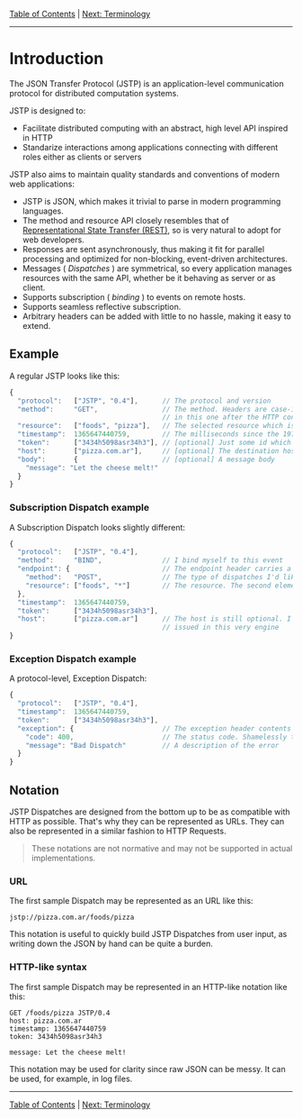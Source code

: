 [Table of Contents](index.md) | [Next: Terminology](terminology.md)

---

Introduction
============

The JSON Transfer Protocol (JSTP) is an application-level communication protocol for distributed computation systems.

JSTP is designed to:

- Facilitate distributed computing with an abstract, high level API inspired in HTTP
- Standarize interactions among applications connecting with different roles either as clients or servers

JSTP also aims to maintain quality standards and conventions of modern web applications:

- JSTP is JSON, which makes it trivial to parse in modern programming languages.
- The method and resource API closely resembles that of [Representational State Transfer (REST)](https://en.wikipedia.org/wiki/Representational_state_transfer), so is very natural to adopt for web developers.
- Responses are sent asynchronously, thus making it fit for parallel processing and optimized for non-blocking, event-driven architectures.
- Messages ( _Dispatches_ ) are symmetrical, so every application manages resources with the same API, whether be it behaving as server or as client.
- Supports subscription ( _binding_ ) to events on remote hosts.
- Supports seamless reflective subscription.
- Arbitrary headers can be added with little to no hassle, making it easy to extend.

Example
-------

A regular JSTP looks like this:

```javascript
{
  "protocol":   ["JSTP", "0.4"],      // The protocol and version
  "method":     "GET",                // The method. Headers are case-insensitive but is customary to user uppercase
                                      // in this one after the HTTP convention
  "resource":   ["foods", "pizza"],   // The selected resource which is to be retrieved (since the method is GET)
  "timestamp":  1365647440759,        // The milliseconds since the 1970-01-01 00:00:00.000 (also known as the UNIX timestamp)
  "token":      ["3434h5098asr34h3"], // [optional] Just some id which the server will probably use to identify this request
  "host":       ["pizza.com.ar"],     // [optional] The destination host to which the Dispatch is to be sent
  "body":       {                     // [optional] A message body
    "message": "Let the cheese melt!"       
  }
}
```

### Subscription Dispatch example

A Subscription Dispatch looks slightly different:

```javascript
{
  "protocol":   ["JSTP", "0.4"],
  "method":     "BIND",               // I bind myself to this event
  "endpoint": {                       // The endpoint header carries a pattern which represents possible Dispatches
    "method":   "POST",               // The type of dispatches I'd like to subscribe to. It can be replaced with a wilcard (*)
    "resource": ["foods", "*"]        // The resource. The second element is a wildcard representing "anything"
  },
  "timestamp":  1365647440759,
  "token":      ["3434h5098asr34h3"],
  "host":       ["pizza.com.ar"]      // The host is still optional. I can perfectly subscribe for dispatches 
                                      // issued in this very engine  
}
```

### Exception Dispatch example

A protocol-level, Exception Dispatch:

```javascript
{
  "protocol":   ["JSTP", "0.4"],
  "timestamp":  1365647440759,
  "token":      ["3434h5098asr34h3"],
  "exception": {                      // The exception header contents the information about the error
    "code": 400,                      // The status code. Shamelessly the same as the HTTP ones
    "message": "Bad Dispatch"         // A description of the error
  }
}
```

Notation
--------

JSTP Dispatches are designed from the bottom up to be as compatible with HTTP as possible. That's why they can be represented as URLs. They can also be represented in a similar fashion to HTTP Requests. 

> These notations are not normative and may not be supported in actual implementations.

### URL

The first sample Dispatch may be represented as an URL like this:

    jstp://pizza.com.ar/foods/pizza

This notation is useful to quickly build JSTP Dispatches from user input, as writing down the JSON by hand can be quite a burden.

### HTTP-like syntax

The first sample Dispatch may be represented in an HTTP-like notation like this:

```
GET /foods/pizza JSTP/0.4
host: pizza.com.ar
timestamp: 1365647440759
token: 3434h5098asr34h3

message: Let the cheese melt!
```

This notation may be used for clarity since raw JSON can be messy. It can be used, for example, in log files. 

---

[Table of Contents](index.md) | [Next: Terminology](terminology.md)

